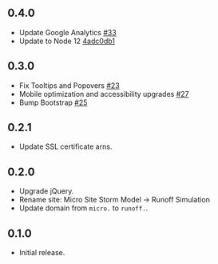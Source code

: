 ## 0.4.0

- Update Google Analytics [#33](https://github.com/WikiWatershed/mmw-micro/pull/33)
- Update to Node 12 [4adc0db1](https://github.com/WikiWatershed/mmw-micro/commit/4adc0db1c29464164d0404fba1d7f47d1a9ea2b6)

## 0.3.0

- Fix Tooltips and Popovers [#23](https://github.com/WikiWatershed/mmw-micro/pull/23)
- Mobile optimization and accessibility upgrades [#27](https://github.com/WikiWatershed/mmw-micro/pull/27)
- Bump Bootstrap [#25](https://github.com/WikiWatershed/mmw-micro/pull/25)

## 0.2.1

- Update SSL certificate arns.

## 0.2.0

- Upgrade jQuery.
- Rename site: Micro Site Storm Model -> Runoff Simulation
- Update domain from `micro.` to `runoff.`.

## 0.1.0

- Initial release.
